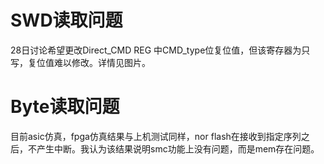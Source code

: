 # SWD读取问题

28日讨论希望更改Direct_CMD REG 中CMD_type位复位值，但该寄存器为只写，复位值难以修改。详情见图片。

# Byte读取问题

目前asic仿真，fpga仿真结果与上机测试同样，nor flash在接收到指定序列之后，不产生中断。我认为该结果说明smc功能上没有问题，而是mem存在问题。
